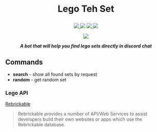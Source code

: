 # **<p align="center">Lego Teh Set</p>**

<p align="center">
    <span>
        <a href="https://github.com/AndyLocks/LegoTehSet/blob/master/LICENSE">
            <img src="https://img.shields.io/badge/gpl-yellow?style=for-the-badge&label=license&labelColor=black">
        </a>
    </span>
    <span>
        <img src="https://img.shields.io/badge/discord-blue?style=for-the-badge&logo=discord&logoColor=white&labelColor=black">
    </span>
    <span>
        <a href="https://github.com/discord-jda/JDA">
            <img src="https://img.shields.io/badge/JDA-purple?style=for-the-badge&logo=discord&logoColor=white&labelColor=black">
        </a>
    </span>
    <span>
        <a href="https://rebrickable.com/api/">
            <img src="https://img.shields.io/badge/Rebrickable-orange?style=for-the-badge&logoColor=white&label=Lego%20API&labelColor=black">
        </a>
    </span>
</p>

<p align="center"><img src="https://cdn.discordapp.com/app-icons/1015539392393252924/6838c1cfa6cf3d73cc5a0d37991e4d13.png"></p>

***<p align="center">A bot that will help you find lego sets directly in discord chat</p>***

## Commands
- **search** - show all found sets by request
- **random** - get random set 

### Lego API
[Rebrickable](https://rebrickable.com/api/)
> Rebrickable provides a number of API/Web Services to assist developers build their own websites or apps which use the Rebrickable database.